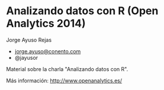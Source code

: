 Analizando datos con R (Open Analytics 2014)
==================
Jorge Ayuso Rejas

* jorge.ayuso@conento.com
* @jayusor

Material sobre la charla "Analizando datos con R".

Más información: http://www.openanalytics.es/
